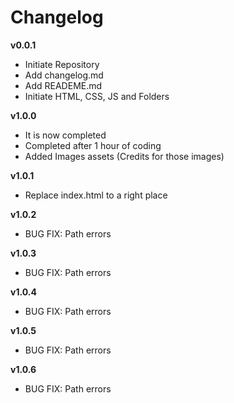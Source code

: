 # Changelog

**v0.0.1**
- Initiate Repository
- Add changelog.md
- Add READEME.md
- Initiate HTML, CSS, JS and Folders

**v1.0.0**
- It is now completed
- Completed after 1 hour of coding
- Added Images assets (Credits for those images)

**v1.0.1**
- Replace index.html to a right place

**v1.0.2**
- BUG FIX: Path errors

**v1.0.3**
- BUG FIX: Path errors

**v1.0.4**
- BUG FIX: Path errors

**v1.0.5**
- BUG FIX: Path errors

**v1.0.6**
- BUG FIX: Path errors